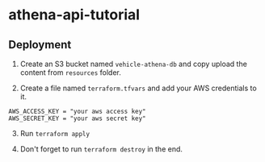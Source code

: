 # athena-api-tutorial

## Deployment

1. Create an S3 bucket named `vehicle-athena-db` and copy upload the content from `resources` folder.

2. Create a file named `terraform.tfvars` and add your AWS credentials to it.

```
AWS_ACCESS_KEY = "your aws access key"
AWS_SECRET_KEY = "your aws secret key"
```

3. Run `terraform apply`

4. Don't forget to run `terraform destroy` in the end.

